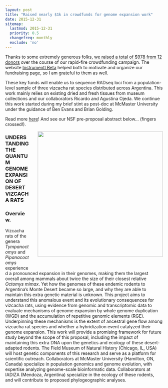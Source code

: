 ```yaml
---
layout: post
title: "Raised nearly $1k in crowdfunds for genome expansion work"
date: 2015-12-31
sitemap:
  lastmod: 2015-12-31
  priority: 0.5
  changefreq: monthly
  exclude: 'no'
---
```


Thanks to some extremely generous folks, [we raised a total of $978 from 12 donors](https://www.instrumentl.com/campaigns/super-sized-genomes-desert-vizcacha-rats/) over the course of our rapid-fire crowdfunding campaign.  The website [Instrumentl Beta](https://www.instrumentl.com/crowd/) helped both to motivate and organize our fundraising page, so I am grateful to them as well.

These key funds will enable us to sequence RADseq loci from a population-level sample of three vizcacha rat species distributed across Argentina.  This work mainly relies on existing dried and fresh tissues from museum collections and our collaborators Ricardo and Agustina Ojeda.  We continue this work started during my brief stint as post-doc at McMaster University under the guidance of Ben Evans and Brian Golding.

Read more [here](https://www.instrumentl.com/campaigns/super-sized-genomes-desert-vizcacha-rats/)!  And see our NSF pre-proposal abstract below... (fingers crossed!).

<img src="https://n8upham.github.io/images/Mamm-genomeSize__forNSF2_caption.jpg" width="400px" style="float:right; margin-left: 2em; margin-bottom: 2em"/>

<h3>UNDERSTANDING THE QUANTUM GENOME EXPANSION OF DESERT VIZCACHA RATS</h3>

<h3>Overview. </h3>
Vizcacha rats of the genera <i>Tympanoctomys</i> and <i>Pipanacoctomys</i> experienced a pronounced expansion in their genomes, making them the largest overall among mammals about twice the size of their closest relative <i>Octomys mimax</i>. Yet how the genomes of these endemic rodents to Argentina’s Monte Desert became so large, and why they are able to maintain this extra genetic material is unknown. This project aims to understand this anomalous event and its evolutionary consequences for vizcacha rats, using evidence from genomic and transcriptomic data to evaluate mechanisms of genome expansion by whole genome duplication (WGD) and the accumulation of repetitive genomic elements (RGE). Underpinning these mechanisms is the extent of ancestral gene flow among vizcacha rat species and whether a hybridization event catalyzed their genome expansion. This work will provide a promising framework for future study beyond the scope of this proposal, including the impact of maintaining this extra DNA upon the genetics and ecology of these desert-adapted rodents. The Field Museum of Natural History (Chicago, IL, USA) will host genetic components of this research and serve as a platform for scientific outreach. Collaborators at McMaster University (Hamilton, ON, Canada) specialize in population genomics and genome evolution, with expertise analyzing genome-scale bioinformatic data. Collaborators at IADIZA (Mendoza, Argentina) specialize in the ecology of these rodents, and will contribute to proposed phylogeographic analyses. 
